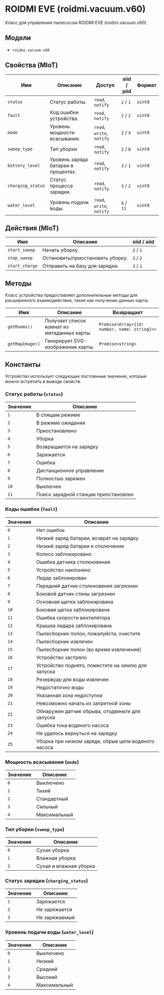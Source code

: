 # ROIDMI EVE (roidmi.vacuum.v60)

Класс для управления пылесосом ROIDMI EVE (roidmi.vacuum.v60).

## Модели

- `roidmi.vacuum.v60`

## Свойства (MIoT)

| Имя | Описание | Доступ | siid / piid | Формат |
|---|---|---|---|---|
| `status` | Статус работы. | `read`, `notify` | `2` / `1` | `uint8` |
| `fault` | Код ошибки устройства. | `read`, `notify` | `2` / `2` | `uint8` |
| `mode` | Уровень мощности всасывания. | `read`, `write`, `notify` | `2` / `4` | `uint8` |
| `sweep_type` | Тип уборки | `read`, `notify` | `2` / `8` | `uint8` |
| `battery_level` | Уровень заряда батареи в процентах. | `read`, `notify` | `3` / `1` | `uint8` |
| `charging_status` | Статус процесса зарядки. | `read`, `notify` | `3` / `2` | `uint8` |
| `water_level` | Уровень подачи воды. | `read`, `write`, `notify` | `8` / `11` | `uint8` |

## Действия (MIoT)

| Имя | Описание | siid / aiid |
|---|---|---|
| `start_sweep` | Начать уборку. | `2` / `1` |
| `stop_sweep` | Остановить/приостановить уборку. | `2` / `2` |
| `start_charge` | Отправить на базу для зарядки. | `3` / `1` |

## Методы

Класс устройства предоставляет дополнительные методы для расширенного взаимодействия, такие как получение данных карты.

| Имя | Описание | Возвращает |
|---|---|---|
| `getRooms()` | Получает список комнат из метаданных карты. | `Promise<Array<{id: number, name: string}>>` |
| `getMapImage()` | Генерирует SVG-изображение карты. | `Promise<string>` |

## Константы

Устройство использует следующие постоянные значения, которые можно встретить в выводе свойств.

### Статус работы (`status`)

| Значение | Описание |
|---|---|
| `1` | В спящем режиме |
| `2` | В режиме ожидания |
| `3` | Приостановлено |
| `4` | Уборка |
| `5` | Возвращается на зарядку |
| `6` | Заряжается |
| `7` | Ошибка |
| `8` | Дистанционное управление |
| `9` | Полностью заряжен |
| `10` | Выключен |
| `11` | Поиск зарядной станции приостановлен |

### Коды ошибок (`fault`)

| Значение | Описание |
|---|---|
| `0` | Нет ошибок |
| `1` | Низкий заряд батареи, возврат на зарядку |
| `2` | Низкий заряд батареи и отключение |
| `3` | Колесо заблокировано |
| `4` | Ошибка датчика столкновения |
| `5` | Устройство наклонено |
| `6` | Лидар заблокирован |
| `7` | Передний датчик столкновения загрязнен |
| `8` | Боковой датчик стены загрязнен |
| `9` | Основная щетка заблокирована |
| `10` | Боковая щетка заблокирована |
| `11` | Ошибка скорости вентилятора |
| `12` | Крышка лидара заблокирована |
| `13` | Пылесборник полон, пожалуйста, очистите |
| `14` | Пылесборник извлечен |
| `15` | Пылесборник полон (во время извлечения) |
| `16` | Устройство застряло |
| `17` | Устройство поднято, поместите на землю для запуска |
| `18` | Резервуар для воды извлечен |
| `19` | Недостаточно воды |
| `20` | Указанная зона недоступна |
| `21` | Невозможно начать из запретной зоны |
| `22` | Обнаружен датчик обрыва, отодвиньте для запуска |
| `23` | Ошибка тока водяного насоса |
| `24` | Не удалось вернуться на зарядку |
| `25` | Уборка при низком заряде, обрыв цепи водяного насоса |

### Мощность всасывания (`mode`)

| Значение | Описание |
|---|---|
| `0` | Выключено |
| `1` | Тихий |
| `2` | Стандартный |
| `3` | Сильный |
| `4` | Максимальный |

### Тип уборки (`sweep_type`)

| Значение | Описание |
|---|---|
| `0` | Сухая уборка |
| `1` | Влажная уборка |
| `2` | Сухая и влажная уборка |

### Статус зарядки (`charging_status`)

| Значение | Описание |
|---|---|
| `1` | Заряжается |
| `2` | Не заряжается |
| `3` | Не заряжаемый |

### Уровень подачи воды (`water_level`)

| Значение | Описание |
|---|---|
| `0` | Выключено |
| `1` | Низкий |
| `2` | Средний |
| `3` | Высокий |
| `4` | Максимальный |
